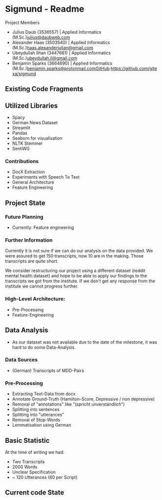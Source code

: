 # Sigmund - Readme

Project Members
* Julius Daub (3536557) | Applied Informatics (M.Sc.)julius@daubweb.com
* Alexander Haas (3503540) | Applied Informatics (M.Sc.)haas.alexanderjulian@gmail.com
* Ubeydullah Ilhan (3447661) | Applied Informatics (M.Sc.)ubeydullah.il@gmail.com
* Benjamin Sparks (3664690) | Applied Informatics (M.Sc.)benjamin.sparks@protonmail.comGitHub:https://github.com/gitexa/sigmund

## Existing Code Fragments
 

## Utilized Libraries
* Spacy
* German News Dataset
* Streamlit
* Pandas
* Seaborn for visualisation
* NLTK Stemmer
* SentiWS

### Contributions
- DocX Extraction
- Experiments with Speech To Text
- General Architecture
- Feature Engineering

## Project State


### Future Planning
* Currently: Feature engineering
### Further Information
Currently it is not sure if we can do our analysis on the data provided. We were assured to get 150 transcripts, now 10 are in the making. Those transcripts are quite short.

We consider restructuring our project using a different dataset (reddit mental health dataset) and hope to be able to apply our findings to the transcripts we got from the institute. If we don't get any response from the institute we cannot progress further.

### High-Level Architecture:
* Pre-Processing
* Feature-Engineering

## Data Analysis
* As our dataset was not available due to the date of the milestone, it was hard to do some Data-Analysis.
### Data Sources
* (German) Transcripts of MDD-Pairs
### Pre-Processing
* Extracting Text-Data from docx
* Annotate Ground-Truth (Hamilton-Score, Depressive / non depressive)
* Removal of "annotations" like "(spricht unverständlich")
* Splitting into sentences
* Splitting into "utterances"
* Removal of Stop-Words
* Lemmatisation using German
## Basic Statistic
At the time of writing we had:
* Two Transcripts
* 2000 Words
* Unclear Specification
* ~ 120 Utterances (60 per Script)
## Current code State



